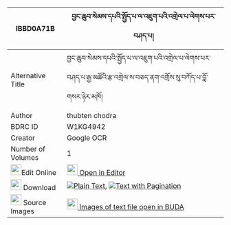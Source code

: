 |IBBD0A71B|བྱང་ཆུབ་སེམས་དཔའི་སྤྱོད་པ་ལ་འཇུག་པའི་འགྲེལ་པ་ལེགས་པར་བཤད་པ། 
| --- | --- 
|Alternative Title |བྱང་ཆུབ་སེམས་དཔའི་སྤྱོད་པ་ལ་འཇུག་པའི་འགྲེལ་པ་ལེགས་པར་བཤད་པ་རྒྱ་མཚོའི་རྩ་འགྲེལ་ས་བཅད་ནག་འགྲོས་སུ་བཀོད་པ་བློ་གསར་ཉེར་མཁོ།
|Author| thubten chodra
|BDRC ID | W1KG4942
|Creator | Google OCR
|Number of Volumes| 1
|<img width="25" src="https://img.icons8.com/color/25/000000/edit-property.png">Edit Online| [<img width="25" src="https://avatars.githubusercontent.com/u/45091458?s=200&v=4"> Open in Editor](http://editor.openpecha.org/IBBD0A71B)
|<img width="25" src="https://img.icons8.com/fluent/48/000000/download-2.png"/>  Download | [![](https://img.icons8.com/color/20/000000/txt.png)Plain Text](https://github.com/Openpecha/IBBD0A71B/releases/download/v1/changchub_sempa_i_chopa_la_juk_plain_IBBD0A71B.zip), [![](https://img.icons8.com/color/20/000000/txt.png)Text with Pagination](https://github.com/Openpecha/IBBD0A71B/releases/download/v1/changchub_sempa_i_chopa_la_juk_pages_IBBD0A71B.zip)
|<img width="25" src="https://img.icons8.com/plasticine/100/000000/pictures-folder.png"/>  Source Images | [<img width="25" src="https://library.bdrc.io/icons/BUDA-small.svg"> Images of text file open in BUDA](https://library.bdrc.io/show/bdr:W1KG4942)